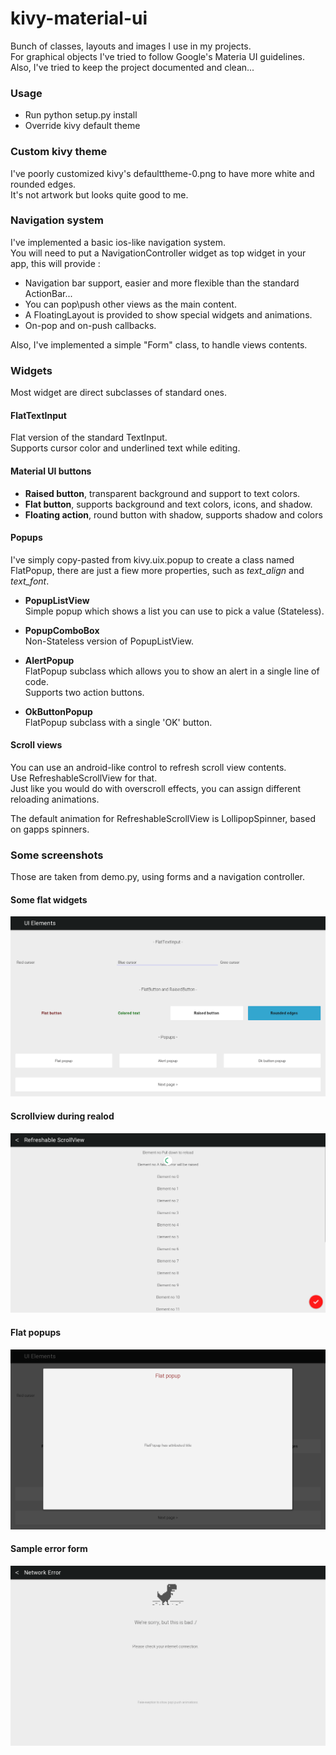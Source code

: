 # kivy-material-ui
Bunch of classes, layouts and images I use in my projects.  
For graphical objects I've tried to follow Google's Materia UI guidelines.  
Also, I've tried to keep the project documented and clean...  

### Usage
* Run python setup.py install
* Override kivy default theme

### Custom kivy theme
I've poorly customized kivy's defaulttheme-0.png to have more white and rounded edges.  
It's not artwork but looks quite good to me.  

### Navigation system 
I've implemented a basic ios-like navigation system.  
You will need to put a NavigationController widget as top widget in your app, this will provide :  
* Navigation bar support, easier and more flexible than the standard ActionBar...  
* You can pop\push other views as the main content.  
* A FloatingLayout is provided to show special widgets and animations.  
* On-pop and on-push callbacks.  
  
Also, I've implemented a simple "Form" class, to handle views contents.  

### Widgets
Most widget are direct subclasses of standard ones.

#### FlatTextInput
Flat version of the standard TextInput.  
Supports cursor color and underlined text while editing.

#### Material UI buttons
* **Raised button**, transparent background and support to text colors.
* **Flat button**, supports background and text colors, icons, and shadow.
* **Floating action**, round button with shadow, supports shadow and colors

#### Popups
I've simply copy-pasted from kivy.uix.popup to create a class named FlatPopup, there are just a fiew more properties, such as *text_align* and *text_font*.

* **PopupListView**  
Simple popup which shows a list you can use to pick a value (Stateless).  

* **PopupComboBox**  
Non-Stateless version of PopupListView.  

* **AlertPopup**  
FlatPopup subclass which allows you to show an alert in a single line of code.  
Supports two action buttons.  

* **OkButtonPopup**  
FlatPopup subclass with a single 'OK' button.

#### Scroll views
You can use an android-like control to refresh scroll view contents.  
Use RefreshableScrollView for that.  
Just like you would do with overscroll effects, you can assign different reloading animations.  

The default animation for RefreshableScrollView is LollipopSpinner, based on gapps spinners.


### Some screenshots
Those are taken from demo.py, using forms and a navigation controller.  

#### Some flat widgets
![alt tag]( https://github.com/Cuuuurzel/kivy-material-ui/blob/master/demo/screenshots/ui.png)

#### Scrollview during realod
![alt tag]( https://github.com/Cuuuurzel/kivy-material-ui/blob/master/demo/screenshots/list-realod.png)

#### Flat popups
![alt tag]( https://github.com/Cuuuurzel/kivy-material-ui/blob/master/demo/screenshots/popup1.png)

#### Sample error form 
![alt tag]( https://github.com/Cuuuurzel/kivy-material-ui/blob/master/demo/screenshots/nonetwork.png)
